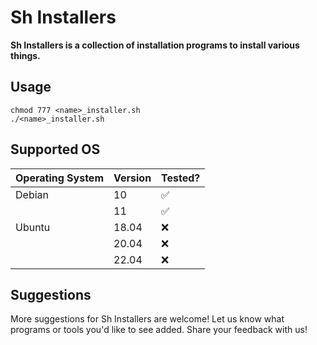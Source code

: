 # Sh Installers

 **Sh Installers is a collection of installation programs to install various things.**

## Usage

    chmod 777 <name>_installer.sh
    ./<name>_installer.sh


## Supported OS

| Operating System | Version | Tested?|
| ---------------- | ------- | ------------------ |
| Debian           | 10      | :white_check_mark: |
|                  | 11      | :white_check_mark: |
| Ubuntu           | 18.04   | :x: |
|                  | 20.04   | :x: |
|                  | 22.04   | :x: |

## Suggestions
More suggestions for Sh Installers are welcome! Let us know what programs or tools you'd like to see added. Share your feedback with us!
